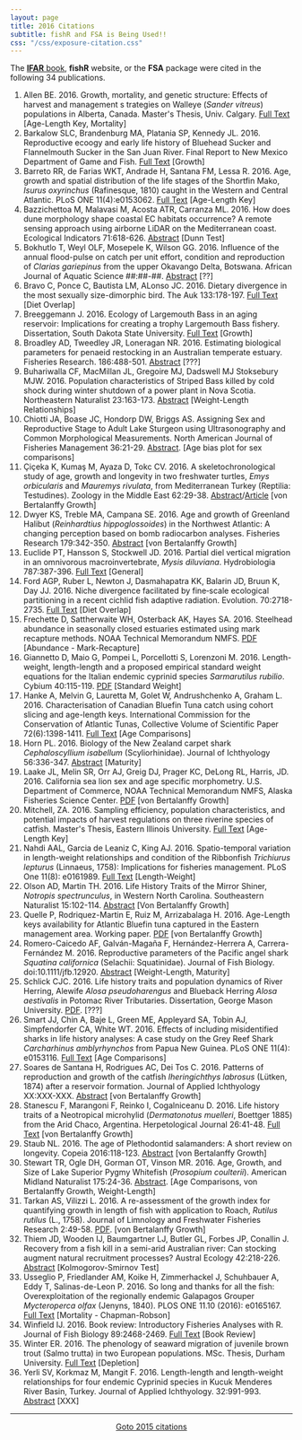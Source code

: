 ```yaml
---
layout: page
title: 2016 Citations
subtitle: fishR and FSA is Being Used!!
css: "/css/exposure-citation.css"
---
```


The [**IFAR** book](http://derekogle.com/IFAR/), **fishR** website, or the **FSA** package were cited in the following <span id="contact-div">34</span> publications.

1. Allen BE. 2016. Growth, mortality, and genetic structure: Effects of harvest and management s
trategies on Walleye (*Sander vitreus*) populations in Alberta, Canada. Master's Thesis, Univ. Calgary. [Full Text](http://theses.ucalgary.ca/jspui/bitstream/11023/3004/3/ucalgary_2016_allen_brandon.pdf) [Age-Length Key, Mortality]
1. Barkalow SLC, Brandenburg MA, Platania SP, Kennedy JL. 2016. Reproductive ecoogy and early life history of Bluehead Sucker and Flannelmouth Sucker in the San Juan River. Final Report to New Mexico Department of Game and Fish. [Full Text](http://www.wildlife.state.nm.us/download/conservation/share-with-wildlife/reports/2015/Reproductive-Ecology-and-Early-Life-History-of-Bluehead-Sucker-and-Flannelmouth-Sucker-in-San-Juan-River-_-American-Southwest-Ichthyological.pdf) [Growth]
1. Barreto RR, de Farias WKT, Andrade H, Santana FM, Lessa R. 2016. Age, growth and spatial distribution of the life stages of the Shortfin Mako, *Isurus oxyrinchus* (Rafinesque, 1810) caught in the Western and Central Atlantic. PLoS ONE 11(4):e0153062. [Full Text](http://journals.plos.org/plosone/article?id=10.1371/journal.pone.0153062) [Age-Length Key]
1. Bazzichettoa M, Malavasi M, Acosta ATR, Carranza ML. 2016. How does dune morphology shape coastal EC habitats occurrence? A remote sensing approach using airborne LiDAR on the Mediterranean coast. Ecological Indicators 71:618-626. [Abstract](http://www.sciencedirect.com/science/article/pii/S1470160X16304435) [Dunn Test]
1. Bokhutlo T, Weyl OLF, Mosepele K, Wilson GG. 2016. Influence of the annual flood-pulse on catch per unit effort, condition and reproduction of *Clarias gariepinus* from the upper Okavango Delta, Botswana. African Journal of Aquatic Science ##:##-##. [Abstract](http://www.tandfonline.com/doi/abs/10.2989/16085914.2016.1138279) [??]
1. Bravo C, Ponce C, Bautista LM, ALonso JC. 2016. Dietary divergence in the most sexually size-dimorphic bird. The Auk 133:178-197. [Full Text](https://www.researchgate.net/profile/Carolina_Bravo/publication/293013732_Dietary_divergence_in_the_most_sexually_size-dimorphic_bird/links/56fd098308aeb723f15d4d2c.pdf) [Diet Overlap]
1. Breeggemann J. 2016. Ecology of Largemouth Bass in an aging reservoir: Implications for creating a trophy Largemouth Bass fishery. Dissertation, South Dakota State University. [Full Text](http://openprairie.sdstate.edu/cgi/viewcontent.cgi?article=2069&context=etd) [Growth]
1. Broadley AD, Tweedley JR, Loneragan NR. 2016. Estimating biological parameters for penaeid restocking in an Australian temperate estuary. Fisheries Research. 186:488-501. [Abstract](http://www.sciencedirect.com/science/article/pii/S0165783616303009) [???]
1. Buhariwalla CF, MacMillan JL, Gregoire MJ, Dadswell MJ Stoksebury MJW. 2016. Population characteristics of Striped Bass killed by cold shock during winter shutdown of a power plant in Nova Scotia. Northeastern Naturalist 23:163-173. [Abstract](http://www.bioone.org/doi/abs/10.1656/045.023.0113) [Weight-Length Relationships]
1. Chiotti JA, Boase JC, Hondorp DW, Briggs AS. Assigning Sex and Reproductive Stage to Adult Lake Sturgeon using Ultrasonography and Common Morphological Measurements. North American Journal of Fisheries Management 36:21-29. [Abstract](http://www.tandfonline.com/doi/abs/10.1080/02755947.2015.1103823). [Age bias plot for sex comparisons]
1. Çiçeka K, Kumaş M, Ayaza D, Tokc CV. 2016. A skeletochronological study of age, growth and longevity in two freshwater turtles, *Emys orbicularis* and *Mauremys rivulata*, from Mediterranean Turkey (Reptilia: Testudines). Zoology in the Middle East 62:29-38. [Abstract](http://www.tandfonline.com/doi/abs/10.1080/09397140.2016.1144277)/[Article](https://www.researchgate.net/publication/293827479_A_skeletochronological_study_of_age_growth_and_longevity_in_two_freshwater_turtles_Emys_orbicularis_and_Mauremys_rivulata_from_Mediterranean_Turkey_Reptilia_Testudines) [von Bertalanffy Growth]
1. Dwyer KS, Treble MA, Campana SE. 2016. Age and growth of Greenland Halibut (*Reinhardtius hippoglossoides*) in the Northwest Atlantic: A changing perception based on bomb radiocarbon analyses. Fisheries Research 179:342-350. [Abstract](http://www.sciencedirect.com/science/article/pii/S0165783616300169) [von Bertalanffy Growth]
1. Euclide PT, Hansson S, Stockwell JD. 2016. Partial diel vertical migration in an omnivorous macroinvertebrate, *Mysis diluviana*. Hydrobiologia 787:387-396. [Full Text](http://link.springer.com/article/10.1007/s10750-016-2982-5) [General]
1. Ford AGP, Ruber L, Newton J, Dasmahapatra KK, Balarin JD, Bruun K, Day JJ. 2016. Niche divergence facilitated by fine‐scale ecological partitioning in a recent cichlid fish adaptive radiation. Evolution. 70:2718-2735. [Full Text](http://onlinelibrary.wiley.com/doi/10.1111/evo.13072/pdf) [Diet Overlap]
1. Frechette D, Sattherwaite WH, Osterback AK, Hayes SA. 2016. Steelhead abundance in seasonally closed estuaries estimated using mark recapture methods. NOAA Technical Memorandum NMFS. [PDF](https://www.researchgate.net/profile/William_Satterthwaite/publication/299657318_Steelhead_abundance_in_seasonally_closed_estuaries_estimated_using_mark_recapture_methods/links/5703e62708ae13eb88b683e1.pdf) [Abundance - Mark-Recapture] 
1. Giannetto D, Maio G, Pompei L, Porcellotti S, Lorenzoni M. 2016. Length-weight, length-length and a proposed empirical standard weight equations for the Italian endemic cyprinid species *Sarmarutilus rubilio*. Cybium 40:115-119. [PDF](https://www.researchgate.net/profile/Daniela_Giannetto/publication/303278340_Length-weight_length-length_and_a_proposed_empirical_standard_weight_equations_for_the_Italian_endemic_cyprinid_species_Sarmarutilus_rubilio/links/573ad3dc08ae9ace840e09a1.pdf)  [Standard Weight]
1. Hanke A, Melvin G, Lauretta M, Golet W, Andrushchenko A, Graham L. 2016. Characterisation of Canadian Bluefin Tuna catch using cohort slicing and age-length keys. International Commission for the Conservation of Atlantic Tunas, Collective Volume of Scientific Paper 72(6):1398-1411. [Full Text](https://www.iccat.int/Documents/CVSP/CV072_2016/n_6/CV072061398.pdf) [Age Comparisons]
1. Horn PL. 2016. Biology of the New Zealand carpet shark *Cephaloscyllium isabellum* (Scyliorhinidae). Journal of Ichthyology 56:336-347. [Abstract](http://link.springer.com/article/10.1134/S0032945216030048) [Maturity]
1. Laake JL, Melin SR, Orr AJ, Greig DJ, Prager KC, DeLong RL, Harris, JD. 2016. California sea lion sex and age specific morphometry. U.S. Department of Commerce, NOAA Technical Memorandum NMFS, Alaska Fisheries Science Center. [PDF](http://www.afsc.noaa.gov/Publications/AFSC-TM/NOAA-TM-AFSC-312.pdf)  [von Bertalanffy Growth]
1. Mitchell, ZA. 2016. Sampling efficiency, population characteristics, and potential impacts of harvest regulations on three riverine species of catfish. Master's Thesis, Eastern Illinois University. [Full Text](http://thekeep.eiu.edu/cgi/viewcontent.cgi?article=3492&context=theses) [Age-Length Key]
1. Nahdi AAL, Garcia de Leaniz C, King AJ. 2016. Spatio-temporal variation in length-weight relationships and condition of the Ribbonfish *Trichiurus lepturus* (Linnaeus, 1758): Implications for fisheries management. PLoS One 11(8): e0161989. [Full Text](http://journals.plos.org/plosone/article?id=10.1371/journal.pone.0161989) [Length-Weight]
1. Olson AD, Martin TH. 2016. Life History Traits of the Mirror Shiner, *Notropis spectrunculus*, in Western North Carolina. Southeastern Naturalist 15:102-114. [Abstract](http://www.bioone.org/doi/abs/10.1656/058.015.0108) [Von Bertalanffy Growth]
1. Quelle P, Rodriquez-Martin E, Ruiz M, Arrizabalaga H. 2016. Age-Length keys availability for Atlantic Bluefin tuna captured in the Eastern management area. Working paper. [PDF](https://www.researchgate.net/publication/311724863_Age-Length_keys_avilability_for_Atlantic_Bluefin_tuna_captured_in_the_Eastern_management_area) [von Bertalanffy Growth]
1. Romero-Caicedo AF, Galván-Magaña F, Hernández-Herrera A, Carrera-Fernández M. 2016. Reproductive parameters of the Pacific angel shark *Squatina californica* (Selachii: Squatinidae). Journal of Fish Biology. doi:10.1111/jfb.12920. [Abstract](http://onlinelibrary.wiley.com/doi/10.1111/jfb.12920/full) [Weight-Length, Maturity]
1. Schlick CJC. 2016. Life history traits and population dynamics of River Herring, Alewife *Alosa pseudoharengus* and Blueback Herring *Alosa aestivalis* in Potomac River Tributaries. Dissertation, George Mason University. [PDF](http://search.proquest.com/openview/f8cdd1beebe188b4751776c58611a79e/1?pq-origsite=gscholar&cbl=18750&diss=y). [???]
1. Smart JJ, Chin A, Baje L, Green ME, Appleyard SA, Tobin AJ, Simpfendorfer CA, White WT. 2016. Effects of including misidentified sharks in life history analyses: A case study on the Grey Reef Shark *Carcharhinus amblyrhynchos* from Papua New Guinea. PLoS ONE 11(4): e0153116. [Full Text](http://journals.plos.org/plosone/article?id=10.1371/journal.pone.0153116) [Age Comparisons]
1. Soares de Santana H, Rodrigues AC, Dei Tos C. 2016. Patterns of reproduction and growth of the catfish *Iheringichthys labrosus* (Lütken, 1874) after a reservoir formation. Journal of Applied Ichthyology XX:XXX-XXX. [Abstract](http://onlinelibrary.wiley.com/doi/10.1111/jai.13059/abstract;jsessionid=55A28F85C697F3BE7C4F8720364F8D77.f04t04) [von Bertalanffy Growth]
1. Stanescu F, Marangoni F, Reinko I, Cogalniceanu D. 2016. Life history traits of a Neotropical microhylid (*Dermatonotus muelleri*, Boettger 1885) from the Arid Chaco, Argentina. Herpetological Journal 26:41-48. [Full Text](http://www.ingentaconnect.com/content/bhs/thj/2016/00000026/00000001/art00006?crawler=true) [von Bertalanffy Growth]
1. Staub NL. 2016. The age of Plethodontid salamanders: A short review on longevity. Copeia 2016:118-123. [Abstract](http://www.asihcopeiaonline.org/doi/abs/10.1643/OT-14-200) [von Bertalanffy Growth] 
1. Stewart TR, Ogle DH, Gorman OT, Vinson MR. 2016. Age, Growth, and Size of Lake Superior Pygmy Whitefish (*Prosopium coulterii*). American Midland Naturalist 175:24-36. [Abstract](http://www.bioone.org/doi/10.1674/amid-175-01-24-36.1). [Age Comparisons, von Bertalanffy Growth, Weight-Length]
1. Tarkan AS, Vilizzi L. 2016. A re-assessment of the growth index for quantifying growth in length of fish with application to Roach, *Rutilus rutilus* (L., 1758). Journal of Limnology and Freshwater Fisheries Research 2:49-58. [PDF](http://scholar.google.com/scholar_url?url=http://www.limnofish.org/article/download/5000127509/5000163990&hl=en&sa=X&scisig=AAGBfm2aCE3ZOH8I5CRXS40YGWKezUigDQ&nossl=1&oi=scholaralrt). [von Bertalanffy Growth]
1. Thiem JD, Wooden IJ, Baumgartner LJ, Butler GL, Forbes JP, Conallin J. Recovery from a fish kill in a semi-arid Australian river: Can stocking augment natural recruitment processes? Austral Ecology 42:218-226. [Abstract](http://onlinelibrary.wiley.com/doi/10.1111/aec.12424/full)  [Kolmogorov-Smirnov Test]
1. Usseglio P, Friedlander AM, Koike H, Zimmerhackel J, Schuhbauer A, Eddy T, Salinas-de-Leon P. 2016. So long and thanks for all the fish: Overexploitation of the regionally endemic Galapagos Grouper *Mycteroperca olfax* (Jenyns, 1840). PLOS ONE 11.10 (2016): e0165167. [Full Text](http://journals.plos.org/plosone/article?id=10.1371/journal.pone.0165167) [Mortality - Chapman-Robson]
1. Winfield IJ. 2016. Book review: Introductory Fisheries Analyses with R. Journal of Fish Biology 89:2468-2469. [Full Text](http://derekogle.com/IFAR/reviews/Winfield-2016-Journal_of_Fish_Biology.pdf) [Book Review] 
1. Winter ER. 2016. The phenology of seaward migration of juvenile brown trout (Salmo trutta) in two European populations. MSc. Thesis, Durham University. [Full Text](http://etheses.dur.ac.uk/11544) [Depletion]
1. Yerli SV, Korkmaz M, Mangit F. 2016. Length-length and length-weight relationships for four endemic Cyprinid species in Kucuk Menderes River Basin, Turkey. Journal of Applied Ichthyology. 32:991-993. [Abstract](http://onlinelibrary.wiley.com/doi/10.1111/jai.13133/abstract) [XXX]

-----
<p style="text-align: center;"><a href="exposure-citations15.html">Goto 2015 citations</a></p>
